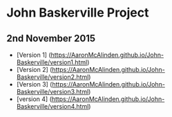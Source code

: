 John Baskerville Project
========================   

2nd November 2015
-----------------
+ [Version 1] (https://AaronMcAlinden.github.io/John-Baskerville/version1.html)
+ [Version 2] (https://AaronMcAlinden.github.io/John-Baskerville/version2.html)
+ [Version 3] (https://AaronMcAlinden.github.io/John-Baskerville/version3.html)
+ [version 4] (https://AaronMcAlinden.github.io/John-Baskerville/version4.html)